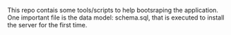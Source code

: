This repo contais some tools/scripts to help bootsraping the application.
One important file is the data model: schema.sql, that is executed to install the server for the first time.
